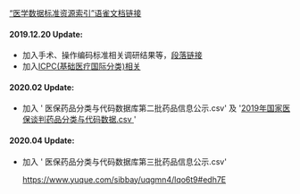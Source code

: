 [“医学数据标准资源索引”语雀文档链接](https://www.yuque.com/docs/share/de6684e5-5a7f-4a09-a385-2ba20673af6c?#)

#### 2019.12.20 Update:
- 加入手术、操作编码标准相关调研结果等，[段落链接](https://www.yuque.com/docs/share/de6684e5-5a7f-4a09-a385-2ba20673af6c?#t0YDn)
- 加入[ICPC(基础医疗国际分类)相关](https://www.yuque.com/docs/share/de6684e5-5a7f-4a09-a385-2ba20673af6c#9Ytza)

#### 2020.02 Update:

- 加入 ' 医保药品分类与代码数据库第二批药品信息公示.csv' 及 '[2019年国家医保谈判药品分类与代码数据.csv ](https://www.yuque.com/office/yuque/0/2020/xls/632722/1581770091511-1e798ad1-8632-4c17-b563-22d7374b8b5f.xls)'

#### 2020.04 Update:

- 加入 ' 医保药品分类与代码数据库第三批药品信息公示.csv' 

  <https://www.yuque.com/sibbay/uqgmn4/lqo6t9#edh7E>

